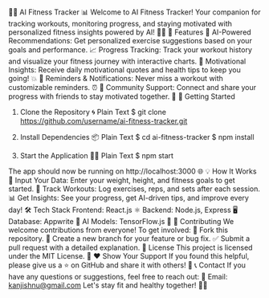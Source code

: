 🏋️‍♂️ AI Fitness Tracker 📊
Welcome to AI Fitness Tracker! Your companion for tracking workouts, monitoring progress, and staying motivated with personalized fitness insights powered by AI! 🚀💪
🌟 Features
🤖 AI-Powered Recommendations: Get personalized exercise suggestions based on your goals and performance.
📈 Progress Tracking: Track your workout history and visualize your fitness journey with interactive charts.
💬 Motivational Insights: Receive daily motivational quotes and health tips to keep you going! 💥
🔔 Reminders & Notifications: Never miss a workout with customizable reminders. ⏰
🤝 Community Support: Connect and share your progress with friends to stay motivated together. 👫
🚀 Getting Started
1. Clone the Repository 🌀
Plain Text
$ git clone https://github.com/username/ai-fitness-tracker.git
 
2. Install Dependencies 📦
Plain Text
$ cd ai-fitness-tracker
$ npm install
 
3. Start the Application 🏃‍♀️
Plain Text
$ npm start
 
The app should now be running on http://localhost:3000 🌐
💡 How It Works
📝 Input Your Data: Enter your weight, height, and fitness goals to get started.
🔄 Track Workouts: Log exercises, reps, and sets after each session.
📊 Get Insights: See your progress, get AI-driven tips, and improve every day!
🛠️ Tech Stack
Frontend: React.js ⚛️
Backend: Node.js, Express 🖥️
Database: Appwrite 🍃
AI Models: TensorFlow.js 🤖
🤗 Contributing
We welcome contributions from everyone! To get involved:
🍴 Fork this repository.
🔀 Create a new branch for your feature or bug fix.
✅ Submit a pull request with a detailed explanation.
📝 License
This project is licensed under the MIT License. 📜
❤️ Show Your Support
If you found this helpful, please give us a ⭐ on GitHub and share it with others! 🙌
📞 Contact
If you have any questions or suggestions, feel free to reach out:
📧 Email: kanjishnu@gmail.com
Let's stay fit and healthy together! 💪✨
